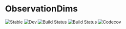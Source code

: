 # ObservationDims

[![Stable](https://img.shields.io/badge/docs-stable-blue.svg)](https://invenia.github.io/ObservationDims.jl/stable)
[![Dev](https://img.shields.io/badge/docs-dev-blue.svg)](https://invenia.github.io/ObservationDims.jl/dev)
[![Build Status](https://travis-ci.com/invenia/ObservationDims.jl.svg?branch=master)](https://travis-ci.com/invenia/ObservationDims.jl)
[![Build Status](https://ci.appveyor.com/api/projects/status/github/invenia/ObservationDims.jl?svg=true)](https://ci.appveyor.com/project/invenia/ObservationDims-jl)
[![Codecov](https://codecov.io/gh/invenia/ObservationDims.jl/branch/master/graph/badge.svg)](https://codecov.io/gh/invenia/ObservationDims.jl)
